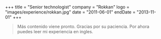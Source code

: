 +++
title = "Senior technologist"
company = "Rokkan"
logo = "images/experience/rokkan.jpg"
date = "2011-06-01"
endDate = "2013-11-01"
+++

> Más contenido viene pronto. Gracias por su paciencia. Por ahora puedes leer mi
> experiencia en ingles.
